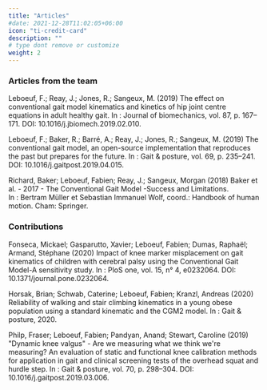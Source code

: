 ```yaml
---
title: "Articles"
#date: 2021-12-28T11:02:05+06:00
icon: "ti-credit-card" 
description: ""
# type dont remove or customize
weight: 2
---
```



### Articles from the team

Leboeuf, F.; Reay, J.; Jones, R.; Sangeux, M. (2019) The effect on conventional gait model kinematics and kinetics of hip joint centre equations in adult healthy gait. In : Journal of biomechanics, vol. 87, p. 167–171. DOI: 10.1016/j.jbiomech.2019.02.010.

Leboeuf, F.; Baker, R.; Barré, A.; Reay, J.; Jones, R.; Sangeux, M. (2019) The conventional gait model, an open-source implementation that reproduces the past but prepares for the future. In : Gait & posture, vol. 69, p. 235–241. DOI: 10.1016/j.gaitpost.2019.04.015.

Richard, Baker; Leboeuf, Fabien; Reay, J.; Sangeux, Morgan (2018) Baker et al. - 2017 - The Conventional Gait Model -Success and Limitations. In : Bertram Müller et Sebastian Immanuel Wolf, coord.: Handbook of human motion. Cham: Springer.


### Contributions

Fonseca, Mickael; Gasparutto, Xavier; Leboeuf, Fabien; Dumas, Raphaël; Armand, Stéphane (2020) Impact of knee marker misplacement on gait kinematics of children with cerebral palsy using the Conventional Gait Model-A sensitivity study. In : PloS one, vol. 15, n° 4, e0232064. DOI: 10.1371/journal.pone.0232064.

Horsak, Brian; Schwab, Caterine; Leboeuf, Fabien; Kranzl, Andreas (2020) Reliability of walking and stair climbing kinematics in a young obese population using a standard kinematic and the CGM2 model. In : Gait & posture, 2020.

Philp, Fraser; Leboeuf, Fabien; Pandyan, Anand; Stewart, Caroline (2019) "Dynamic knee valgus" - Are we measuring what we think we're measuring? An evaluation of static and functional knee calibration methods for application in gait and clinical screening tests of the overhead squat and hurdle step. In : Gait & posture, vol. 70, p. 298–304. DOI: 10.1016/j.gaitpost.2019.03.006.

